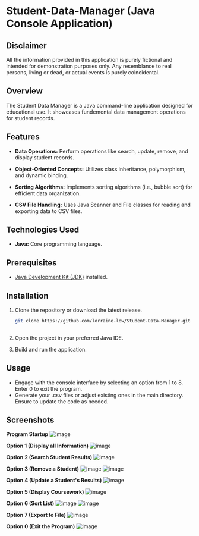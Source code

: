 # Student-Data-Manager (Java Console Application)

## Disclaimer
All the information provided in this application is purely fictional and intended for demonstration purposes only. Any resemblance to real persons, living or dead, or actual events is purely coincidental.

## Overview
The Student Data Manager is a Java command-line application designed for educational use. It showcases fundemental data management operations for student records.

## Features
- **Data Operations:** Perform operations like search, update, remove, and display student records.
  
- **Object-Oriented Concepts:** Utilizes class inheritance, polymorphism, and dynamic binding.
  
- **Sorting Algorithms:** Implements sorting algorithms (i.e., bubble sort) for efficient data organization.
  
- **CSV File Handling:** Uses Java Scanner and File classes for reading and exporting data to CSV files.

## Technologies Used
- **Java:** Core programming language.

## Prerequisites
- [Java Development Kit (JDK)](https://www.oracle.com/java/technologies/downloads/) installed.

## Installation
1. Clone the repository or download the latest release.
   ```bash
   git clone https://github.com/lorraine-low/Student-Data-Manager.git
 
2. Open the project in your preferred Java IDE.
   
3. Build and run the application.

## Usage
- Engage with the console interface by selecting an option from 1 to 8. Enter 0 to exit the program.
- Generate your .csv files or adjust existing ones in the main directory. Ensure to update the code as needed.
  
## Screenshots
**Program Startup**
![image](https://github.com/lorraine-low/Student-Data-Manager/assets/125891002/e43522c1-50d6-45e6-bf4c-ed1a905435fc)

**Option 1 (Display all Information)**
![image](https://github.com/lorraine-low/Student-Data-Manager/assets/125891002/148e8499-6feb-4fdc-8f11-3ec83770f798)

**Option 2 (Search Student Results)**
![image](https://github.com/lorraine-low/Student-Data-Manager/assets/125891002/d11bf84c-2a91-43d4-afe9-b66799f93cb9)

**Option 3 (Remove a Student)**
![image](https://github.com/lorraine-low/Student-Data-Manager/assets/125891002/add9093f-cae7-4300-bb94-4fe9db839478)
![image](https://github.com/lorraine-low/Student-Data-Manager/assets/125891002/ea066e9a-2759-42ff-a9c5-246bcc14a245)

**Option 4 (Update a Student's Results)**
![image](https://github.com/lorraine-low/Student-Data-Manager/assets/125891002/c30edb11-c411-43b5-8bc9-0ea267812671)

**Option 5 (Display Coursework)**
![image](https://github.com/lorraine-low/Student-Data-Manager/assets/125891002/5e999b4a-2965-4624-ba73-0afee9bf06bf)

**Option 6 (Sort List)**
![image](https://github.com/lorraine-low/Student-Data-Manager/assets/125891002/0e807a41-80cc-443f-a7ca-cbffc59ce7bf)
![image](https://github.com/lorraine-low/Student-Data-Manager/assets/125891002/6096e8e8-cadf-4029-aa16-5256d088e153)

**Option 7 (Export to File)**
![image](https://github.com/lorraine-low/Student-Data-Manager/assets/125891002/5d968b3d-7ca2-421c-8816-e7e2de36bf3d)

**Option 0 (Exit the Program)**
![image](https://github.com/lorraine-low/Student-Data-Manager/assets/125891002/20e56c68-7332-4aa7-8c60-a132d6e600c2)

